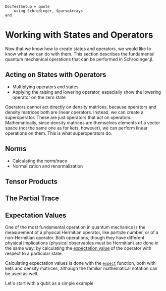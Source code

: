 ```@meta
DocTestSetup = quote
    using Schrodinger, SparseArrays
end
```

# Working with States and Operators

Now that we know how to create states and operators, we would like to know what we can do with them. This section describes the fundamental quantum mechanical operations that can be performed in Schrodinger.jl.

## Acting on States with Operators

 - Multiplying operators and states
 - Applying the raising and lowering operator, especially show the lowering operator on the zero state

Operators cannot act directly on density matrices, because operators and density matrices both are linear operators. Instead, we can create a superoperator. These are just operators that act on operators. Mathematically, since density matrices are themselves elements of a vector space (not the same one as for kets, however), we can perform linear operations on them. This is what superoperators do.

## Norms
- Calculating the norm/trace
- Normalization and renormalization

## Tensor Products

## The Partial Trace

## Expectation Values

One of the most fundamental operation in quantum mechanics is the measurement of a physical Hermitian operator, like particle number, or of a non-Hermitian operator. Both operations, though they have different physical implications (physical observables must be Hermitian) are done in the same way: by calculating the [expectation value](https://en.wikipedia.org/wiki/Expectation_value_(quantum_mechanics)) of the operator with respect to a particular state.

Calculating expectation values is done with the [`expect`](@ref) function, both with kets and density matrices, although the familiar mathematical notation can be used as well.

Let's start with a qubit as a simple example.
